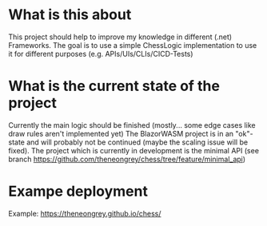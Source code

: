 # What is this about
This project should help to improve my knowledge in different (.net) Frameworks.
The goal is to use a simple ChessLogic implementation to use it for different purposes (e.g. APIs/UIs/CLIs/CICD-Tests)

# What is the current state of the project
Currently the main logic should be finished (mostly... some edge cases like draw rules aren't implemented yet)
The BlazorWASM project is in an "ok"-state and will probably not be continued (maybe the scaling issue will be fixed).
The project which is currently in development is the minimal API (see branch https://github.com/theneongrey/chess/tree/feature/minimal_api)

# Exampe deployment
Example: https://theneongrey.github.io/chess/
